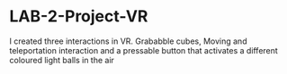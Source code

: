 # LAB-2-Project-VR
I created three interactions in VR.
Grababble cubes, Moving and teleportation interaction and a pressable button that activates a different coloured light balls in the air
